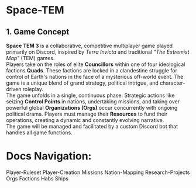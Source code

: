 # Space-TEM

## **1\. Game Concept**

**Space TEM 3** is a collaborative, competitive multiplayer game played primarily on Discord, inspired by *Terra Invicta* and traditional *"The Extremist Map"* (TEM) games.  
Players take on the roles of elite **Councillors** within one of four ideological factions **Quads**. These factions are locked in a clandestine struggle for control of Earth's nations in the face of a mysterious off-world event. The game is a unique blend of grand strategy, political intrigue, and character-driven roleplay.  
The game unfolds in a single, continuous phase. Strategic actions like seizing **Control Points** in nations, undertaking missions, and taking over powerful global **Organizations (Orgs)** occur concurrently with ongoing political drama. Players must manage their **Resources** to fund their operations, creating a dynamic and constantly evolving narrative.  
The game will be managed and facilitated by a custom Discord bot that handles all game functions.

# Docs Navigation:
Player-Ruleset
Player-Creation
Missions
Nation-Mapping
Research-Projects
Orgs
Factions
Habs
Ships
